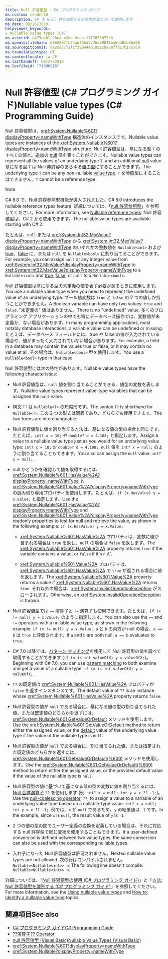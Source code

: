 ```yaml
---
title: Null 許容値型 - C# プログラミング ガイド
ms.custom: seodec18
description: C# の Null 許容値型とその使用方法について説明します
ms.date: 09/26/2019
helpviewer_keywords:
- nullable value types [C#]
ms.assetid: e473cb01-28ca-42be-9cea-f717055d72c6
ms.openlocfilehash: b8b52e7fb34adf65d5c76d59811ea6dd0ab16a98
ms.sourcegitcommit: da2dd2772fcf32b44eb18b1cbe8affd17b1753c9
ms.translationtype: HT
ms.contentlocale: ja-JP
ms.lasthandoff: 09/27/2019
ms.locfileid: "71396218"
---
```

# <a name="nullable-value-types-c-programming-guide"></a><span data-ttu-id="93573-103">Null 許容値型 (C# プログラミング ガイド)</span><span class="sxs-lookup"><span data-stu-id="93573-103">Nullable value types (C# Programming Guide)</span></span>

<span data-ttu-id="93573-104">Null 許容値型は、<xref:System.Nullable%601?displayProperty=nameWithType> 構造体のインスタンスです。</span><span class="sxs-lookup"><span data-stu-id="93573-104">Nullable value types are instances of the <xref:System.Nullable%601?displayProperty=nameWithType> structure.</span></span> <span data-ttu-id="93573-105">Null 許容値型は、基になる型 `T` のすべての値と、追加の [null](../../language-reference/keywords/null.md) 値を表すことができます。</span><span class="sxs-lookup"><span data-stu-id="93573-105">Nullable value types can represent all the values of an underlying type `T`, and an additional [null](../../language-reference/keywords/null.md) value.</span></span> <span data-ttu-id="93573-106">基になる型 `T` は Null 非許容のあらゆる[値の型](../../language-reference/keywords/value-types.md)にすることができます。</span><span class="sxs-lookup"><span data-stu-id="93573-106">The underlying type `T` can be any non-nullable [value type](../../language-reference/keywords/value-types.md).</span></span> <span data-ttu-id="93573-107">`T` を参照型にすることはできません。</span><span class="sxs-lookup"><span data-stu-id="93573-107">`T` cannot be a reference type.</span></span>

> [!NOTE]
> <span data-ttu-id="93573-108">C# 8.0 で、Null 許容参照型機能が導入されました。</span><span class="sxs-lookup"><span data-stu-id="93573-108">C# 8.0 introduces the nullable reference types feature.</span></span> <span data-ttu-id="93573-109">詳細については、「[null 許容参照型](../../nullable-references.md)」を参照してください。</span><span class="sxs-lookup"><span data-stu-id="93573-109">For more information, see [Nullable reference types](../../nullable-references.md).</span></span> <span data-ttu-id="93573-110">Null 許容値型は、C# 2 から使用できます。</span><span class="sxs-lookup"><span data-stu-id="93573-110">The nullable value types are available starting with C# 2.</span></span>

<span data-ttu-id="93573-111">たとえば、`null` または <xref:System.Int32.MinValue?displayProperty=nameWithType> から <xref:System.Int32.MaxValue?displayProperty=nameWithType> のいずれかの整数値を `Nullable<int>` および [true](../../language-reference/keywords/true-literal.md)、[false](../../language-reference/keywords/false-literal.md) に、または `null` を `Nullable<bool>` に割り当てることができます。</span><span class="sxs-lookup"><span data-stu-id="93573-111">For example, you can assign `null` or any integer value from <xref:System.Int32.MinValue?displayProperty=nameWithType> to <xref:System.Int32.MaxValue?displayProperty=nameWithType> to a `Nullable<int>` and [true](../../language-reference/keywords/true-literal.md), [false](../../language-reference/keywords/false-literal.md), or `null` to a `Nullable<bool>`.</span></span>

<span data-ttu-id="93573-112">Null 許容値型は基になる型の未定義の値を表す必要があるときに使用します。</span><span class="sxs-lookup"><span data-stu-id="93573-112">You use a nullable value type when you need to represent the undefined value of an underlying type.</span></span> <span data-ttu-id="93573-113">ブール値変数は `true` と `false` の 2 つの値しか持つことができません。</span><span class="sxs-lookup"><span data-stu-id="93573-113">A Boolean variable can have only two values: `true` and `false`.</span></span> <span data-ttu-id="93573-114">"未定義の" 値はありません。</span><span class="sxs-lookup"><span data-stu-id="93573-114">There is no "undefined" value.</span></span> <span data-ttu-id="93573-115">多くのプログラミング アプリケーションの中でも特にデータベース操作では、変数値が未定義か、ない場合があります。</span><span class="sxs-lookup"><span data-stu-id="93573-115">In many programming applications, most notably database interactions, a variable value can be undefined or missing.</span></span> <span data-ttu-id="93573-116">たとえば、データベース フィールドには、true や false の値が入力されている場合や、値がまったく入力されていない場合があります。</span><span class="sxs-lookup"><span data-stu-id="93573-116">For example, a field in a database may contain the values true or false, or it may contain no value at all.</span></span> <span data-ttu-id="93573-117">その場合は、`Nullable<bool>` 型を使用します。</span><span class="sxs-lookup"><span data-stu-id="93573-117">You use a `Nullable<bool>` type in that case.</span></span>

<span data-ttu-id="93573-118">Null 許容値型には次の特性があります。</span><span class="sxs-lookup"><span data-stu-id="93573-118">Nullable value types have the following characteristics:</span></span>

- <span data-ttu-id="93573-119">Null 許容値型は、`null` 値を割り当てることができる、値型の変数を表します。</span><span class="sxs-lookup"><span data-stu-id="93573-119">Nullable value types represent value-type variables that can be assigned the `null` value.</span></span>

- <span data-ttu-id="93573-120">構文 `T?` は `Nullable<T>` の短縮形です。</span><span class="sxs-lookup"><span data-stu-id="93573-120">The syntax `T?` is shorthand for `Nullable<T>`.</span></span> <span data-ttu-id="93573-121">この 2 つの形式は同義であり、どちらでも使用できます。</span><span class="sxs-lookup"><span data-stu-id="93573-121">The two forms are interchangeable.</span></span>

- <span data-ttu-id="93573-122">Null 許容値型に値を割り当てる方法は、基になる値の型の場合と同じです。たとえば、`int? x = 10;` や `double? d = 4.108;` と指定します。</span><span class="sxs-lookup"><span data-stu-id="93573-122">Assign a value to a nullable value type just as you would for an underlying value type: `int? x = 10;` or `double? d = 4.108;`.</span></span> <span data-ttu-id="93573-123">`null` 値を `int? x = null;` のように割り当てることもできます。</span><span class="sxs-lookup"><span data-stu-id="93573-123">You also can assign the `null` value: `int? x = null;`.</span></span>

- <span data-ttu-id="93573-124">null かどうかを確認して値を取得するには、<xref:System.Nullable%601.HasValue%2A?displayProperty=nameWithType> と <xref:System.Nullable%601.Value%2A?displayProperty=nameWithType> の読み取り専用プロパティを使用します。たとえば、`if (x.HasValue) y = x.Value;` と指定します。</span><span class="sxs-lookup"><span data-stu-id="93573-124">Use the <xref:System.Nullable%601.HasValue%2A?displayProperty=nameWithType> and <xref:System.Nullable%601.Value%2A?displayProperty=nameWithType> readonly properties to test for null and retrieve the value, as shown in the following example: `if (x.HasValue) y = x.Value;`</span></span>

  - <span data-ttu-id="93573-125"><xref:System.Nullable%601.HasValue%2A> プロパティは、変数に値が含まれる場合は `true` を返し、`null` の場合は `false` を返します。</span><span class="sxs-lookup"><span data-stu-id="93573-125">The <xref:System.Nullable%601.HasValue%2A> property returns `true` if the variable contains a value, or `false` if it's `null`.</span></span>

  - <span data-ttu-id="93573-126"><xref:System.Nullable%601.Value%2A> プロパティは、<xref:System.Nullable%601.HasValue%2A> で `true` が返される場合に値を返します。</span><span class="sxs-lookup"><span data-stu-id="93573-126">The <xref:System.Nullable%601.Value%2A> property returns a value if <xref:System.Nullable%601.HasValue%2A> returns `true`.</span></span> <span data-ttu-id="93573-127">それ以外の場合は、<xref:System.InvalidOperationException> がスローされます。</span><span class="sxs-lookup"><span data-stu-id="93573-127">Otherwise, an <xref:System.InvalidOperationException> is thrown.</span></span>

- <span data-ttu-id="93573-128">Null 許容値型では `==` 演算子と `!=` 演算子も使用できます。たとえば、`if (x != null) y = x.Value;` のように指定します。</span><span class="sxs-lookup"><span data-stu-id="93573-128">You can also use the `==` and `!=` operators with a nullable value type, as shown in the following example: `if (x != null) y = x.Value;`.</span></span> <span data-ttu-id="93573-129">`a` と `b` の両方が null の場合、`a == b` は `true` と評価されます。</span><span class="sxs-lookup"><span data-stu-id="93573-129">If `a` and `b` are both null, `a == b` evaluates to `true`.</span></span>

- <span data-ttu-id="93573-130">C# 7.0 以降では、[パターン マッチング](../../pattern-matching.md#the-is-type-pattern-expression)を使用して Null 許容型の値を調べて取得することができます (`if (x is int valueOfX) y = valueOfX;`)。</span><span class="sxs-lookup"><span data-stu-id="93573-130">Beginning with C# 7.0, you can use [pattern matching](../../pattern-matching.md#the-is-type-pattern-expression) to both examine and get a value of a nullable type: `if (x is int valueOfX) y = valueOfX;`.</span></span>

- <span data-ttu-id="93573-131">`T?` の既定値は <xref:System.Nullable%601.HasValue%2A> プロパティが `false` を返すインスタンスです。</span><span class="sxs-lookup"><span data-stu-id="93573-131">The default value of `T?` is an instance whose <xref:System.Nullable%601.HasValue%2A> property returns `false`.</span></span>

- <span data-ttu-id="93573-132">Null 許容型の値が `null` である場合に、基になる値の型の割り当てられた値、または[既定](../../language-reference/keywords/default-values-table.md)値のどちらかを返すには、<xref:System.Nullable%601.GetValueOrDefault> メソッドを使用します。</span><span class="sxs-lookup"><span data-stu-id="93573-132">Use the <xref:System.Nullable%601.GetValueOrDefault> method to return either the assigned value, or the [default](../../language-reference/keywords/default-values-table.md) value of the underlying value type if the value of the nullable type is `null`.</span></span>

- <span data-ttu-id="93573-133">Null 許容型の値が `null` である場合に、割り当てられた値、または指定された既定値のどちらかを返すには、<xref:System.Nullable%601.GetValueOrDefault(%600)> メソッドを使用します。</span><span class="sxs-lookup"><span data-stu-id="93573-133">Use the <xref:System.Nullable%601.GetValueOrDefault(%600)> method to return either the assigned value, or the provided default value if the value of the nullable type is `null`.</span></span>

- <span data-ttu-id="93573-134">Null 許容型の値に基づいて基になる値の型の変数に値を割り当てるには、[Null 合体演算子](../../language-reference/operators/null-coalescing-operator.md) `??` を使用します (例: `int? x = null; int y = x ?? -1;`)。</span><span class="sxs-lookup"><span data-stu-id="93573-134">Use the [null-coalescing operator](../../language-reference/operators/null-coalescing-operator.md), `??`, to assign a value to a variable of an underlying value type based on a nullable-type value: `int? x = null; int y = x ?? -1;`.</span></span> <span data-ttu-id="93573-135">例では、`x` が `null` であるため、`y` の結果値は `-1` です。</span><span class="sxs-lookup"><span data-stu-id="93573-135">In the example, since `x` is `null`, the result value of `y` is `-1`.</span></span>

- <span data-ttu-id="93573-136">2 つの値の型の間でユーザー定義の変換を定義している場合は、それに対応する null 許容型で同じ変換を使用することもできます。</span><span class="sxs-lookup"><span data-stu-id="93573-136">If a user-defined conversion is defined between two value types, the same conversion can also be used with the corresponding nullable types.</span></span>

- <span data-ttu-id="93573-137">入れ子になった Null 許容値型は許可されません。</span><span class="sxs-lookup"><span data-stu-id="93573-137">Nested nullable value types are not allowed.</span></span> <span data-ttu-id="93573-138">次の行はコンパイルされません。`Nullable<Nullable<int>> n;`</span><span class="sxs-lookup"><span data-stu-id="93573-138">The following line doesn't compile: `Nullable<Nullable<int>> n;`</span></span>

<span data-ttu-id="93573-139">詳細については、「[Null 許容値型の使用 (C# プログラミング ガイド)](using-nullable-types.md)」と「[方法: Null 許容値型を識別する (C# プログラミング ガイド)](how-to-identify-a-nullable-type.md)」を参照してください。</span><span class="sxs-lookup"><span data-stu-id="93573-139">For more information, see the [Using nullable value types](using-nullable-types.md) and [How to: identify a nullable value type](how-to-identify-a-nullable-type.md) topics.</span></span>

## <a name="see-also"></a><span data-ttu-id="93573-140">関連項目</span><span class="sxs-lookup"><span data-stu-id="93573-140">See also</span></span>

- [<span data-ttu-id="93573-141">C# プログラミング ガイド</span><span class="sxs-lookup"><span data-stu-id="93573-141">C# Programming Guide</span></span>](../index.md)
- [<span data-ttu-id="93573-142">??演算子</span><span class="sxs-lookup"><span data-stu-id="93573-142">?? Operator</span></span>](../../language-reference/operators/null-coalescing-operator.md)
- [<span data-ttu-id="93573-143">null 許容値型 (Visual Basic)</span><span class="sxs-lookup"><span data-stu-id="93573-143">Nullable Value Types (Visual Basic)</span></span>](../../../visual-basic/programming-guide/language-features/data-types/nullable-value-types.md)
- <xref:System.Nullable%601?displayProperty=nameWithType>
- <xref:System.Nullable?displayProperty=nameWithType>
